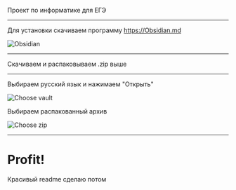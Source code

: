 Проект по информатике для ЕГЭ
***
Для установки скачиваем программу https://Obsidian.md


![Obsidian](https://github.com/archi0001/Inf-EGE/blob/main/Файлы/Снимок%20экрана%202023-11-28%20в%2020.45.06%20(2).png)

***

Скачиваем и распаковываем .zip выше

***

Выбираем русский язык и нажимаем "Открыть"


![Choose vault](https://github.com/archi0001/Inf-EGE/blob/main/Файлы/image%20(5).png)

Выбираем распакованный архив


![Choose zip](https://github.com/archi0001/Inf-EGE/blob/main/Файлы/image%20(6).png)
***
# Profit!

Красивый readme сделаю потом
 